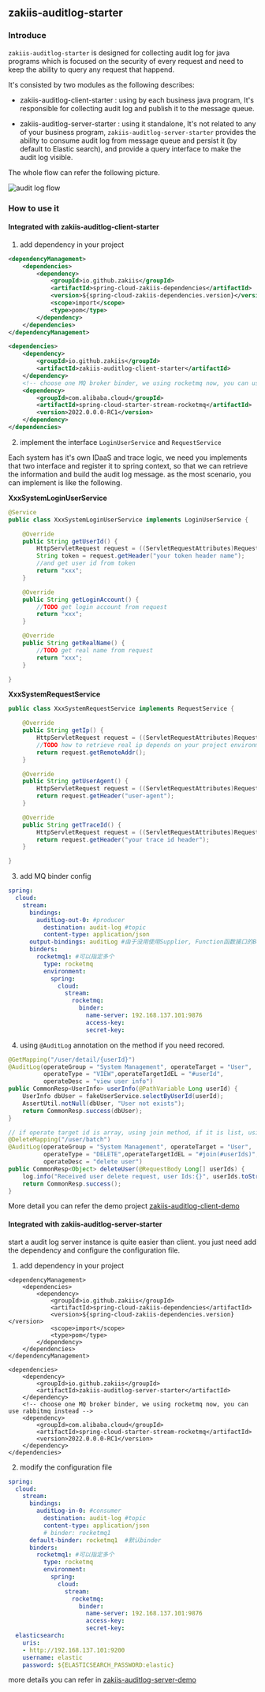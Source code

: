 ## zakiis-auditlog-starter

### Introduce

`zakiis-auditlog-starter` is designed for collecting audit log for java programs which is focused on the security of every request and need to keep the ability to query any request that happend.

It's consisted by two modules as the following describes:

- zakiis-auditlog-client-starter : using by each business java program, It's responsible for collecting audit log and publish it to the message queue.

- zakiis-auditlog-server-starter : using it standalone, It's not related to any of your business program, `zakiis-auditlog-server-starter` provides the ability to consume audit log from message queue and  persist it (by default to Elastic search), and provide a query interface to make the audit log visible.

The whole flow can refer the following picture.

![audit log flow](readme_files/audit%20log%20flow.drawio.png)

### How to use it

#### Integrated with zakiis-auditlog-client-starter

1. add dependency in your project

```xml
<dependencyManagement>
	<dependencies>
		<dependency>
			<groupId>io.github.zakiis</groupId>
			<artifactId>spring-cloud-zakiis-dependencies</artifactId>
			<version>${spring-cloud-zakiis-dependencies.version}</version>
			<scope>import</scope>
			<type>pom</type>
		</dependency>
	</dependencies>
</dependencyManagement>

<dependencies>
	<dependency>
		<groupId>io.github.zakiis</groupId>
		<artifactId>zakiis-auditlog-client-starter</artifactId>
	</dependency>
    <!-- choose one MQ broker binder, we using rocketmq now, you can use rabbitmq instead -->
    <dependency>
        <groupId>com.alibaba.cloud</groupId>
        <artifactId>spring-cloud-starter-stream-rocketmq</artifactId>
        <version>2022.0.0.0-RC1</version>
    </dependency>
</dependencies>
```

2. implement the interface `LoginUserService` and `RequestService`

Each system has it's own IDaaS and trace logic, we need you implements that two interface and register it to spring context, so that we can retrieve the information and build the audit log message. as the most scenario, you can implement is like the following.

**XxxSystemLoginUserService**

```java
@Service
public class XxxSystemLoginUserService implements LoginUserService {

	@Override
	public String getUserId() {
        HttpServletRequest request = ((ServletRequestAttributes)RequestContextHolder.currentRequestAttributes()).getRequest();
        String token = request.getHeader("your token header name");
        //and get user id from token
		return "xxx";
	}

	@Override
	public String getLoginAccount() {
        //TODO get login account from request
		return "xxx";
	}

	@Override
	public String getRealName() {
        //TODO get real name from request
		return "xxx";
	}

}
```

**XxxSystemRequestService**

```java
public class XxxSystemRequestService implements RequestService {

	@Override
	public String getIp() {
		HttpServletRequest request = ((ServletRequestAttributes)RequestContextHolder.currentRequestAttributes()).getRequest();
        //TODO how to retrieve real ip depends on your project environment
        return request.getRemoteAddr();
	}

	@Override
	public String getUserAgent() {
        HttpServletRequest request = ((ServletRequestAttributes)RequestContextHolder.currentRequestAttributes()).getRequest();
        return request.getHeader("user-agent");
	}

	@Override
	public String getTraceId() {
		HttpServletRequest request = ((ServletRequestAttributes)RequestContextHolder.currentRequestAttributes()).getRequest();
        return request.getHeader("your trace id header");
	}

}
```

3. add MQ binder config

```yaml
spring:
  cloud:
    stream:
      bindings:
        auditLog-out-0: #producer
          destination: audit-log #topic
          content-type: application/json
      output-bindings: auditLog #由于没用使用Supplier, Function函数接口的Bean作为发送者，这里手动绑定,多个用;分隔
      binders:
        rocketmq1: #可以指定多个
          type: rocketmq
          environment:
            spring:
              cloud:
                stream:
                  rocketmq:
                    binder:
                      name-server: 192.168.137.101:9876
                      access-key:
                      secret-key:
```

4. using `@AuditLog` annotation on the method if you need recored.

```java
@GetMapping("/user/detail/{userId}")
@AuditLog(operateGroup = "System Management", operateTarget = "User",
          operateType = "VIEW",operateTargetIdEL = "#userId",
          operateDesc = "view user info")
public CommonResp<UserInfo> userInfo(@PathVariable Long userId) {
	UserInfo dbUser = fakeUserService.selectByUserId(userId);
	AssertUtil.notNull(dbUser, "User not exists");
	return CommonResp.success(dbUser);
}

// if operate target id is array, using join method, if it is list, using joinList
@DeleteMapping("/user/batch")
@AuditLog(operateGroup = "System Management", operateTarget = "User",
          operateType = "DELETE",operateTargetIdEL = "#join(#userIds)",
          operateDesc = "delete user")
public CommonResp<Object> deleteUser(@RequestBody Long[] userIds) {
	log.info("Received user delete request, user Ids:{}", userIds.toString());
	return CommonResp.success();
}

```

More detail you can refer the demo project [zakiis-auditlog-client-demo](https://github.com/zakiis/zakiis-framework-demo/tree/main/zakiis-auditlog-demo/zakiis-auditlog-client-demo)

#### Integrated with zakiis-auditlog-server-starter

start a audit log server instance is quite easier than client. you just need add the dependency and configure the configuration file.

1. add dependency in your project

```
<dependencyManagement>
	<dependencies>
		<dependency>
			<groupId>io.github.zakiis</groupId>
			<artifactId>spring-cloud-zakiis-dependencies</artifactId>
			<version>${spring-cloud-zakiis-dependencies.version}</version>
			<scope>import</scope>
			<type>pom</type>
		</dependency>
	</dependencies>
</dependencyManagement>

<dependencies>
	<dependency>
		<groupId>io.github.zakiis</groupId>
		<artifactId>zakiis-auditlog-server-starter</artifactId>
	</dependency>
    <!-- choose one MQ broker binder, we using rocketmq now, you can use rabbitmq instead -->
    <dependency>
        <groupId>com.alibaba.cloud</groupId>
        <artifactId>spring-cloud-starter-stream-rocketmq</artifactId>
        <version>2022.0.0.0-RC1</version>
    </dependency>
</dependencies>
```

2. modify the configuration file

```yaml
spring:
  cloud:
    stream:
      bindings:
        auditLog-in-0: #consumer
          destination: audit-log #topic
          content-type: application/json
          # binder: rocketmq1
      default-binder: rocketmq1  #默认binder
      binders:
        rocketmq1: #可以指定多个
          type: rocketmq
          environment:
            spring:
              cloud:
                stream:
                  rocketmq:
                    binder:
                      name-server: 192.168.137.101:9876
                      access-key:
                      secret-key:
  elasticsearch:
    uris:
    - http://192.168.137.101:9200
    username: elastic
    password: ${ELASTICSEARCH_PASSWORD:elastic}
```

more details you can refer in [zakiis-auditlog-server-demo](https://github.com/zakiis/zakiis-framework-demo/tree/main/zakiis-auditlog-demo/zakiis-auditlog-server-demo)
